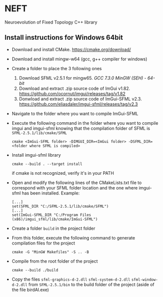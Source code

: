 # NEFT
Neuroevolution of Fixed Topology C++ library

## Install instructions for Windows 64bit
- Download and install CMake. https://cmake.org/download/
- Download and install mingw-w64 (gcc, g++ compiler for windows)
- Create a folder to place the 3 following ones
    1) Download SFML v2.5.1 for mingw65. *GCC 7.3.0 MinGW (SEH) - 64-bit*
    2) Download and extract .zip source code of ImGui v1.82. https://github.com/ocornut/imgui/releases/tag/v1.82
    3) Donwload and extract .zip source code of ImGui-SFML v2.3. https://github.com/eliasdaler/imgui-sfml/releases/tag/v2.3
- Navigate to the folder where you want to compile ImGui-SFML
- Execute the following command in the folder where you want to compile imgui and imgui-sfml knowing that the compilation folder of SFML is `SFML-2.5.1/lib/cmake/SFML`
    ```
    cmake <ImGui-SFML folder> -DIMGUI_DIR=<ImGui folder> -DSFML_DIR=<folder where SFML is compiled>
    ```
- Install imgui-sfml library
    ```
    cmake --build . --target install
    ```
    if cmake is not recognized, verify it's in your PATH

- Open and modify the following lines of the CMakeLists.txt file to correspond with your SFML folder location and the one where imgui-sfml has been installed. Example:
    ```
    [...]
    set(SFML_DIR "C:/SFML-2.5.1/lib/cmake/SFML")
    [...]
    set(ImGui-SFML_DIR "C:/Program Files (x86)/imgui_sfml/lib/cmake/ImGui-SFML")
    ```
- Create a folder `build` in the project folder
- From this folder, execute the following command to generate compilation files for the project
    ```
    cmake -G "MinGW Makefiles" -S .. -B
    ```

- Compile from the root folder of the project
    ```
    cmake --build ./build
    ```

- Copy the files `sfml-graphics-d-2.dll` `sfml-system-d-2.dll` `sfml-window-d-2.dll` from `SFML-2.5.1/bin` to the build folder of the project (aside of the file birdAI.exe)

